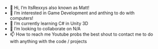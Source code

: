- 👋 Hi, I’m ItsRexxys also known as Matt!
- 👀 I’m interested in Game Development and anthing to do with computers!
- 🌱 I’m currently learning C# in Unity 3D
- 💞️ I’m looking to collaborate on N/A
- 📫 How to reach me Youtube probs the best shout to contact me to do with anything with the code / projects
